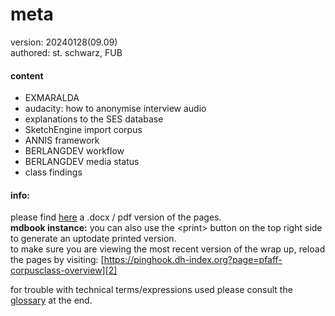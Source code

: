 # meta
version: 20240128(09.09)  
authored: st. schwarz, FUB

#### content

- EXMARALDA
- audacity: how to anonymise interview audio
- explanations to the SES database
- SketchEngine import corpus
- ANNIS framework
- BERLANGDEV workflow
- BERLANGDEV media status
- class findings

#### info:
please find [here][1] a .docx / pdf version of the pages.  
**mdbook instance:** you can also use the \<print\> button on the top right side to generate an uptodate printed version.  
to make sure you are viewing the most recent version of the wrap up, reload the pages by visiting: [https://pinghook.dh-index.org?page=pfaff-corpusclass-overview][2]  

for trouble with technical terms/expressions used please consult the [glossary][3] at the end.

[1]:	https://esteeschwarz.github.io/HU-LX/pfaff_corpus-class-overview.docx
[2]:	https://pinghook.dh-index.org?page=pfaff-corpusclass-overview
[3]:	z1_annex.md